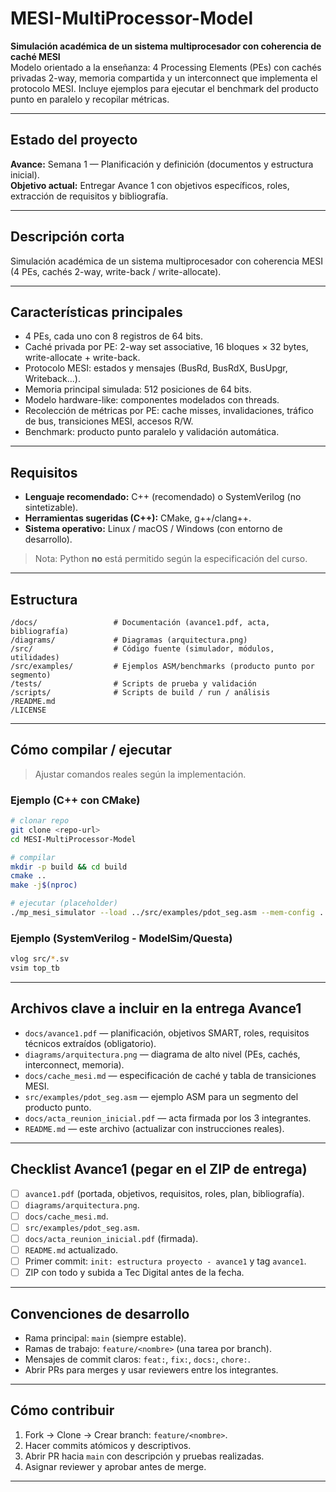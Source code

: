 # MESI-MultiProcessor-Model

**Simulación académica de un sistema multiprocesador con coherencia de caché MESI**  
Modelo orientado a la enseñanza: 4 Processing Elements (PEs) con cachés privadas 2-way, memoria compartida y un interconnect que implementa el protocolo MESI. Incluye ejemplos para ejecutar el benchmark del producto punto en paralelo y recopilar métricas.

---

## Estado del proyecto
**Avance:** Semana 1 — Planificación y definición (documentos y estructura inicial).  
**Objetivo actual:** Entregar Avance 1 con objetivos específicos, roles, extracción de requisitos y bibliografía.

---

## Descripción corta
Simulación académica de un sistema multiprocesador con coherencia MESI (4 PEs, cachés 2-way, write-back / write-allocate).

---

## Características principales
- 4 PEs, cada uno con 8 registros de 64 bits.  
- Caché privada por PE: 2-way set associative, 16 bloques × 32 bytes, write-allocate + write-back.  
- Protocolo MESI: estados y mensajes (BusRd, BusRdX, BusUpgr, Writeback...).  
- Memoria principal simulada: 512 posiciones de 64 bits.  
- Modelo hardware-like: componentes modelados con threads.  
- Recolección de métricas por PE: cache misses, invalidaciones, tráfico de bus, transiciones MESI, accesos R/W.  
- Benchmark: producto punto paralelo y validación automática.

---

## Requisitos 
- **Lenguaje recomendado:** C++ (recomendado) o SystemVerilog (no sintetizable).  
- **Herramientas sugeridas (C++):** CMake, g++/clang++.  
- **Sistema operativo:** Linux / macOS / Windows (con entorno de desarrollo).  
> Nota: Python **no** está permitido según la especificación del curso.

---

## Estructura
```
/docs/                 # Documentación (avance1.pdf, acta, bibliografía)
/diagrams/             # Diagramas (arquitectura.png)
/src/                  # Código fuente (simulador, módulos, utilidades)
/src/examples/         # Ejemplos ASM/benchmarks (producto punto por segmento)
/tests/                # Scripts de prueba y validación
/scripts/              # Scripts de build / run / análisis
/README.md
/LICENSE
```

---

## Cómo compilar / ejecutar 
> Ajustar comandos reales según la implementación.

### Ejemplo (C++ con CMake)
```bash
# clonar repo
git clone <repo-url>
cd MESI-MultiProcessor-Model

# compilar
mkdir -p build && cd build
cmake ..
make -j$(nproc)

# ejecutar (placeholder)
./mp_mesi_simulator --load ../src/examples/pdot_seg.asm --mem-config ../config/mem.cfg
```

### Ejemplo (SystemVerilog - ModelSim/Questa)
```bash
vlog src/*.sv
vsim top_tb
```

---

## Archivos clave a incluir en la entrega Avance1
- `docs/avance1.pdf` — planificación, objetivos SMART, roles, requisitos técnicos extraídos (obligatorio).  
- `diagrams/arquitectura.png` — diagrama de alto nivel (PEs, cachés, interconnect, memoria).  
- `docs/cache_mesi.md` — especificación de caché y tabla de transiciones MESI.  
- `src/examples/pdot_seg.asm` — ejemplo ASM para un segmento del producto punto.  
- `docs/acta_reunion_inicial.pdf` — acta firmada por los 3 integrantes.  
- `README.md` — este archivo (actualizar con instrucciones reales).  

---

## Checklist Avance1 (pegar en el ZIP de entrega)
- [ ] `avance1.pdf` (portada, objetivos, requisitos, roles, plan, bibliografía).  
- [ ] `diagrams/arquitectura.png`.  
- [ ] `docs/cache_mesi.md`.  
- [ ] `src/examples/pdot_seg.asm`.  
- [ ] `docs/acta_reunion_inicial.pdf` (firmada).  
- [ ] `README.md` actualizado.  
- [ ] Primer commit: `init: estructura proyecto - avance1` y tag `avance1`.  
- [ ] ZIP con todo y subida a Tec Digital antes de la fecha.

---

## Convenciones de desarrollo
- Rama principal: `main` (siempre estable).  
- Ramas de trabajo: `feature/<nombre>` (una tarea por branch).  
- Mensajes de commit claros: `feat:`, `fix:`, `docs:`, `chore:`.  
- Abrir PRs para merges y usar reviewers entre los integrantes.

---

## Cómo contribuir
1. Fork → Clone → Crear branch: `feature/<nombre>`.  
2. Hacer commits atómicos y descriptivos.  
3. Abrir PR hacia `main` con descripción y pruebas realizadas.  
4. Asignar reviewer y aprobar antes de merge.

---